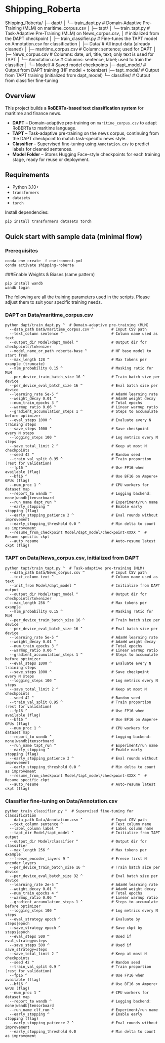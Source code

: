 # Shipping_Roberta

Shipping_Roberta/
├─ dapt/
│ └─ train_dapt.py # Domain-Adaptive Pre-Training (MLM) on maritime_corpus.csv
│
├─ tapt/
│ └─ train_tapt.py # Task-Adaptive Pre-Training (MLM) on News_corpus.csv,
│ # initialized from the DAPT checkpoint
│
├─ train_classifier.py # Fine-tunes the TAPT model on Annotation.csv for classification
│
├─ Data/ # All input data (already cleaned)
│ ├─ maritime_corpus.csv # Column: sentence; used for DAPT
│ ├─ News_corpus.csv # Columns: date, url, title, text; only text is used for TAPT
│ └─ Annotation.csv # Columns: sentence, label; used to train the classifier
│
└─ Model/ # Saved model checkpoints
├─ dapt_model/ # Output from DAPT training (HF model + tokenizer)
├─ tapt_model/ # Output from TAPT training (initialized from dapt_model)
└─ classifier/ # Output from classifier fine-tuning

## Overview
This project builds a **RoBERTa-based text classification system** for maritime and finance news.

- **DAPT** – Domain-adaptive pre-training on `maritime_corpus.csv` to adapt RoBERTa to maritime language.
- **TAPT** – Task-adaptive pre-training on the news corpus, continuing from the DAPT checkpoint to match task-specific news style.
- **Classifier** – Supervised fine-tuning using `Annotation.csv` to predict labels for cleaned sentences.
- **Model Folder** – Stores Hugging Face–style checkpoints for each training stage, ready for reuse or deployment.

## Requirements
- Python 3.10+
- `transformers`
- `datasets`
- `torch`

Install dependencies:
```bash 
pip install transformers datasets torch
```

## Quick start with sample data (minimal flow)

### Prerequisites
```shell
conda env create -f environment.yml
conda activate shipping-roberta
```

###Enable Weights & Biases (same pattern)
```shell
pip install wandb
wandb login
```
The following are all the training parameters used in the scripts. 
Please adjust them to suit your specific training needs.
###  DAPT on Data/maritime_corpus.csv 
```shell
python dapt/train_dapt.py ^  # Domain-adaptive pre-training (MLM)
  --data_path Data/maritime_corpus.csv ^        # Input CSV path
  --text_column sentence ^                      # Column name used as text
  --output_dir Model/dapt_model ^               # Output dir for checkpoints/tokenizer
  --model_name_or_path roberta-base ^           # HF base model to start from
  --max_length 128 ^                            # Max tokens per example (truncate)
  --mlm_probability 0.15 ^                      # Masking ratio for MLM
  --per_device_train_batch_size 16 ^            # Train batch size per device
  --per_device_eval_batch_size 16 ^             # Eval batch size per device
  --learning_rate 5e-5 ^                        # AdamW learning rate
  --weight_decay 0.01 ^                         # AdamW weight decay
  --num_train_epochs 3 ^                        # Total epochs
  --warmup_ratio 0.06 ^                         # Linear warmup ratio
  --gradient_accumulation_steps 1 ^             # Steps to accumulate before optimizer
  --eval_steps 1000 ^                           # Evaluate every N training steps
  --save_steps 1000 ^                           # Save checkpoint every N steps
  --logging_steps 100 ^                         # Log metrics every N steps
  --save_total_limit 2 ^                        # Keep at most N checkpoints
  --seed 42 ^                                   # Random seed
  --train_val_split 0.95 ^                      # Train proportion (rest for validation)
  --fp16 ^                                      # Use FP16 when available (flag)
  --bf16 ^                                      # Use BF16 on Ampere+ GPUs (flag)
  --num_proc 1 ^                                # CPU workers for dataset map
  --report_to wandb ^                           # Logging backend: none|wandb|tensorboard
  --run_name dapt_run ^                         # Experiment/run name
  --early_stopping ^                            # Enable early stopping (flag)
  --early_stopping_patience 3 ^                 # Eval rounds without improvement
  --early_stopping_threshold 0.0 ^              # Min delta to count as improvement
  --resume_from_checkpoint Model/dapt_model/checkpoint-XXXX ^  # Resume specific ckpt
  --auto_resume                                 # Auto-resume latest ckpt (flag)
```

###  TAPT on Data/News_corpus.csv, initialized from DAPT
```shell
python tapt/train_tapt.py ^  # Task-adaptive pre-training (MLM)
  --data_path Data/News_corpus.csv ^            # Input CSV path
  --text_column text ^                          # Column name used as text
  --init_from Model/dapt_model ^                # Initialize from DAPT output
  --output_dir Model/tapt_model ^               # Output dir for checkpoints/tokenizer
  --max_length 256 ^                            # Max tokens per example
  --mlm_probability 0.15 ^                      # Masking ratio for MLM
  --per_device_train_batch_size 16 ^            # Train batch size per device
  --per_device_eval_batch_size 16 ^             # Eval batch size per device
  --learning_rate 5e-5 ^                        # AdamW learning rate
  --weight_decay 0.01 ^                         # AdamW weight decay
  --num_train_epochs 3 ^                        # Total epochs
  --warmup_ratio 0.06 ^                         # Linear warmup ratio
  --gradient_accumulation_steps 1 ^             # Steps to accumulate before optimizer
  --eval_steps 1000 ^                           # Evaluate every N training steps
  --save_steps 1000 ^                           # Save checkpoint every N steps
  --logging_steps 100 ^                         # Log metrics every N steps
  --save_total_limit 2 ^                        # Keep at most N checkpoints
  --seed 42 ^                                   # Random seed
  --train_val_split 0.95 ^                      # Train proportion (rest for validation)
  --fp16 ^                                      # Use FP16 when available (flag)
  --bf16 ^                                      # Use BF16 on Ampere+ GPUs (flag)
  --num_proc 1 ^                                # CPU workers for dataset map
  --report_to wandb ^                           # Logging backend: none|wandb|tensorboard
  --run_name tapt_run ^                         # Experiment/run name
  --early_stopping ^                            # Enable early stopping (flag)
  --early_stopping_patience 3 ^                 # Eval rounds without improvement
  --early_stopping_threshold 0.0 ^              # Min delta to count as improvement
  --resume_from_checkpoint Model/tapt_model/checkpoint-XXXX ^  # Resume specific ckpt
  --auto_resume                                 # Auto-resume latest ckpt (flag)
```

###  Classifier fine-tuning on Data/Annotation.csv
```shell
python train_classifier.py ^  # Supervised fine-tuning for classification
  --data_path Data/Annotation.csv ^             # Input CSV path
  --text_column sentence ^                      # Text column name
  --label_column label ^                        # Label column name
  --tapt_dir Model/tapt_model ^                 # Initialize from TAPT output
  --output_dir Model/classifier ^               # Output dir for classifier
  --max_length 256 ^                            # Max tokens per example
  --freeze_encoder_layers 9 ^                   # Freeze first N encoder layers
  --per_device_train_batch_size 16 ^            # Train batch size per device
  --per_device_eval_batch_size 32 ^             # Eval batch size per device
  --learning_rate 2e-5 ^                        # AdamW learning rate
  --weight_decay 0.01 ^                         # AdamW weight decay
  --num_train_epochs 4 ^                        # Total epochs
  --warmup_ratio 0.06 ^                         # Linear warmup ratio
  --gradient_accumulation_steps 1 ^             # Steps to accumulate before optimizer
  --logging_steps 100 ^                         # Log metrics every N steps
  --eval_strategy epoch ^                       # Evaluate by steps|epoch
  --save_strategy epoch ^                       # Save ckpt by steps|epoch
  --eval_steps 500 ^                            # Used if eval_strategy=steps
  --save_steps 500 ^                            # Used if save_strategy=steps
  --save_total_limit 2 ^                        # Keep at most N checkpoints
  --seed 42 ^                                   # Random seed
  --train_val_split 0.9 ^                       # Train proportion (rest for validation)
  --fp16 ^                                      # Use FP16 when available (flag)
  --bf16 ^                                      # Use BF16 on Ampere+ GPUs (flag)
  --num_proc 1 ^                                # CPU workers for dataset map
  --report_to wandb ^                           # Logging backend: none|wandb|tensorboard
  --run_name clf_run ^                          # Experiment/run name
  --early_stopping ^                            # Enable early stopping (flag)
  --early_stopping_patience 2 ^                 # Eval rounds without improvement
  --early_stopping_threshold 0.0                # Min delta to count as improvement
```
